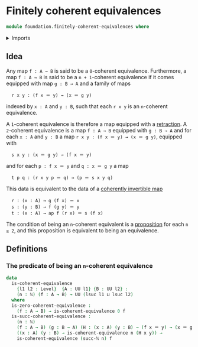 # Finitely coherent equivalences

```agda
module foundation.finitely-coherent-equivalences where
```

<details><summary>Imports</summary>

```agda
open import elementary-number-theory.natural-numbers

open import foundation.identity-types
open import foundation.unit-type
open import foundation.universe-levels
```

</details>

## Idea

Any map `f : A → B` is said to be a `0`-coherent equivalence.
Furthermore, a map `f : A → B` is said to be a `n + 1`-coherent equivalence if
it comes equipped with map `g : B → A` and a family of maps

```text
  r x y : (f x ＝ y) → (x ＝ g y)
```

indexed by `x : A` and `y : B`, such that each `r x y` is an `n`-coherent equivalence.

A `1`-coherent equivalence is therefore a map equipped with a [retraction](foundation-core.retractions.md). A `2`-coherent equivalence is a map `f : A → B` equipped with `g : B → A` and for each `x : A` and `y : B` a map `r x y : (f x ＝ y) → (x ＝ g y)`, equipped with

```text
  s x y : (x ＝ g y) → (f x ＝ y)
```

and for each `p : f x ＝ y` and `q : x ＝ g y` a map

```text
  t p q : (r x y p ＝ q) → (p ＝ s x y q)
```

This data is equivalent to the data of a [coherently invertible map](foundation-core.coherently-invertible-maps.md)

```text
  r : (x : A) → g (f x) ＝ x
  s : (y : B) → f (g y) ＝ y
  t : (x : A) → ap f (r x) ＝ s (f x)
```

The condition of being an `n`-coherent equivalent is a [proposition](foundation-core.propositions.md) for each `n ≥ 2`, and this proposition is equivalent to being an equivalence.

## Definitions

### The predicate of being an `n`-coherent equivalence

```agda
data
  is-coherent-equivalence
    {l1 l2 : Level}  {A : UU l1} {B : UU l2} :
    (n : ℕ) (f : A → B) → UU (lsuc l1 ⊔ lsuc l2)
  where
  is-zero-coherent-equivalence :
    (f : A → B) → is-coherent-equivalence 0 f
  is-succ-coherent-equivalence :
    (n : ℕ)
    (f : A → B) (g : B → A) (H : (x : A) (y : B) → (f x ＝ y) → (x ＝ g y)) →
    ((x : A) (y : B) → is-coherent-equivalence n (H x y)) →
    is-coherent-equivalence (succ-ℕ n) f
```

